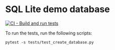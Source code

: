 # SQL Lite demo database

[![CI - Build and run tests](https://github.com/simonsuthers/sqllite/actions/workflows/ci.yml/badge.svg)](https://github.com/simonsuthers/sqllite/actions/workflows/ci.yml)

To run the tests, run the following scripts:
```
pytest -s tests/test_create_database.py
```